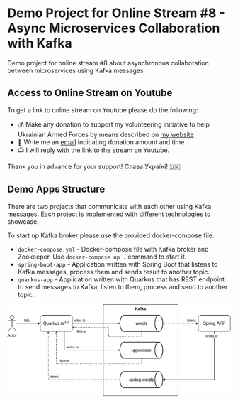 # Demo Project for Online Stream #8 - Async Microservices Collaboration with Kafka

Demo project for online stream #8 about asynchronous collaboration between microservices using Kafka messages

## Access to Online Stream on Youtube

To get a link to online stream on Youtube please do the following:

- :moneybag: Make any donation to support my volunteering initiative to help Ukrainian Armed Forces by means described on [my website](https://www.yuriytkach.com/volunteer)
- :email: Write me an [email](mailto:me@yuriytkach.com) indicating donation amount and time
- :tv: I will reply with the link to the stream on Youtube.

Thank you in advance for your support! Слава Україні! :ukraine: 

## Demo Apps Structure

There are two projects that communicate with each other using Kafka messages. Each project is implemented with different technologies to showcase.

To start up Kafka broker please use the provided docker-compose file.

- `docker-compose.yml` - Docker-compose file with Kafka broker and Zookeeper. Use `docker-compose up .` command to start it.
- `spring-boot-app` - Application written with Spring Boot that listens to Kafka messages, process them and sends result to another topic.
- `quarkus-app` - Application written with Quarkus that has REST endpoint to send messages to Kafka, listen to them, process and send to another topic.

![Diagram for Apps Collaboration](https://github.com/yuriytkach/stream-8-demo-app/blob/main/diagrams-drawio-demo-apps.png?raw=true)
